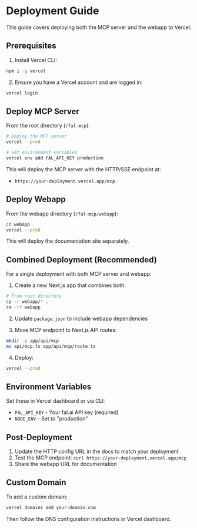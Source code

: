 # Deployment Guide

This guide covers deploying both the MCP server and the webapp to Vercel.

## Prerequisites

1. Install Vercel CLI:
```bash
npm i -g vercel
```

2. Ensure you have a Vercel account and are logged in:
```bash
vercel login
```

## Deploy MCP Server

From the root directory (`/fal-mcp`):

```bash
# Deploy the MCP server
vercel --prod

# Set environment variables
vercel env add FAL_API_KEY production
```

This will deploy the MCP server with the HTTP/SSE endpoint at:
- `https://your-deployment.vercel.app/mcp`

## Deploy Webapp

From the webapp directory (`/fal-mcp/webapp`):

```bash
cd webapp
vercel --prod
```

This will deploy the documentation site separately.

## Combined Deployment (Recommended)

For a single deployment with both MCP server and webapp:

1. Create a new Next.js app that combines both:
```bash
# From root directory
cp -r webapp/* .
rm -rf webapp
```

2. Update `package.json` to include webapp dependencies

3. Move MCP endpoint to Next.js API routes:
```bash
mkdir -p app/api/mcp
mv api/mcp.ts app/api/mcp/route.ts
```

4. Deploy:
```bash
vercel --prod
```

## Environment Variables

Set these in Vercel dashboard or via CLI:

- `FAL_API_KEY` - Your fal.ai API key (required)
- `NODE_ENV` - Set to "production"

## Post-Deployment

1. Update the HTTP config URL in the docs to match your deployment
2. Test the MCP endpoint: `curl https://your-deployment.vercel.app/mcp`
3. Share the webapp URL for documentation

## Custom Domain

To add a custom domain:

```bash
vercel domains add your-domain.com
```

Then follow the DNS configuration instructions in Vercel dashboard.